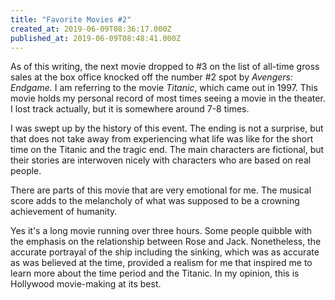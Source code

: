 ```yaml
---
title: "Favorite Movies #2"
created_at: 2019-06-09T08:36:17.000Z
published_at: 2019-06-09T08:48:41.000Z
---
```

As of this writing, the next movie dropped to #3 on the list of all-time gross sales at the box office knocked off the number #2 spot by _Avengers: Endgame._ I am referring to the movie _Titanic_, which came out in 1997. This movie holds my personal record of most times seeing a movie in the theater. I lost track actually, but it is somewhere around 7-8 times.

I was swept up by the history of this event. The ending is not a surprise, but that does not take away from experiencing what life was like for the short time on the Titanic and the tragic end. The main characters are fictional, but their stories are interwoven nicely with characters who are based on real people.

There are parts of this movie that are very emotional for me. The musical score adds to the melancholy of what was supposed to be a crowning achievement of humanity. 

Yes it's a long movie running over three hours. Some people quibble with the emphasis on the relationship between Rose and Jack. Nonetheless, the accurate portrayal of the ship including the sinking, which was as accurate as was believed at the time, provided a realism for me that inspired me to learn more about the time period and the Titanic. In my opinion, this is Hollywood movie-making at its best.
